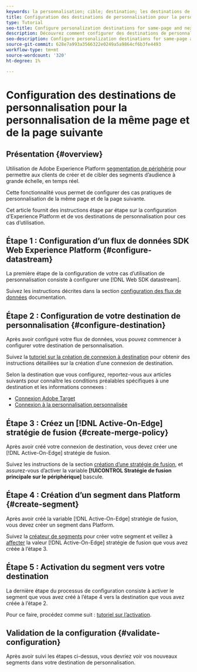 ```yaml
---
keywords: la personnalisation; cible; destination; les destinations de personnalisation ; configurer les destinations de personnalisation ; même page ; page suivante;
title: Configuration des destinations de personnalisation pour la personnalisation de la même page et de la page suivante
type: Tutorial
seo-title: Configure personalization destinations for same-page and next-page personalization
description: Découvrez comment configurer des destinations de personnalisation pour la personnalisation de la même page et de la page suivante
seo-description: Configure personalization destinations for same-page and next-page personalization
source-git-commit: 628e7a993a3566322e0249a5a9864cf6b3fe4493
workflow-type: tm+mt
source-wordcount: '320'
ht-degree: 1%

---
```



# Configuration des destinations de personnalisation pour la personnalisation de la même page et de la page suivante

## Présentation {#overview}

Utilisation de Adobe Experience Platform [segmentation de périphérie](../../segmentation/ui/edge-segmentation.md) pour permettre aux clients de créer et de cibler des segments d’audience à grande échelle, en temps réel.

Cette fonctionnalité vous permet de configurer des cas pratiques de personnalisation de la même page et de la page suivante.

Cet article fournit des instructions étape par étape sur la configuration d’Experience Platform et de vos destinations de personnalisation pour ces cas d’utilisation.

## Étape 1 : Configuration d’un flux de données SDK Web Experience Platform {#configure-datastream}

La première étape de la configuration de votre cas d’utilisation de personnalisation consiste à configurer une [!DNL Web SDK datastream].

Suivez les instructions décrites dans la section [configuration des flux de données](../../edge/fundamentals/datastreams.md) documentation.

## Étape 2 : Configuration de votre destination de personnalisation {#configure-destination}

Après avoir configuré votre flux de données, vous pouvez commencer à configurer votre destination de personnalisation.

Suivez la [tutoriel sur la création de connexion à destination](../ui/connect-destination.md) pour obtenir des instructions détaillées sur la création d’une connexion de destination.

Selon la destination que vous configurez, reportez-vous aux articles suivants pour connaître les conditions préalables spécifiques à une destination et les informations connexes :

* [Connexion Adobe Target](../catalog/personalization/adobe-target-connection.md)
* [Connexion à la personnalisation personnalisée](../catalog/personalization/custom-personalization.md)

## Étape 3 : Créez un [!DNL Active-On-Edge] stratégie de fusion {#create-merge-policy}

Après avoir créé votre connexion de destination, vous devez créer une [!DNL Active-On-Edge] stratégie de fusion.

Suivez les instructions de la section [création d’une stratégie de fusion](../../profile/merge-policies/ui-guide.md#create-a-merge-policy), et assurez-vous d’activer la variable **[!UICONTROL Stratégie de fusion principale sur le périphérique]** bascule.

## Étape 4 : Création d’un segment dans Platform {#create-segment}

Après avoir créé la variable [!DNL Active-On-Edge] stratégie de fusion, vous devez créer un segment dans Platform.

Suivez la [créateur de segments](../../segmentation/ui/segment-builder.md) pour créer votre segment et veillez à [affecter](../../segmentation/ui/segment-builder.md#merge-policies) la valeur [!DNL Active-On-Edge] stratégie de fusion que vous avez créée à l’étape 3.

## Étape 5 : Activation du segment vers votre destination

La dernière étape du processus de configuration consiste à activer le segment que vous avez créé à l’étape 4 vers la destination que vous avez créée à l’étape 2.

Pour ce faire, procédez comme suit : [tutoriel sur l’activation](../ui/activate-profile-request-destinations.md).

## Validation de la configuration {#validate-configuration}

Après avoir suivi les étapes ci-dessus, vous devriez voir vos nouveaux segments dans votre destination de personnalisation.